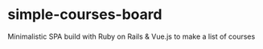 # simple-courses-board
Minimalistic SPA build with Ruby on Rails &amp; Vue.js to make a list of courses
